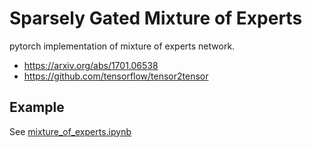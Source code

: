 # Sparsely Gated Mixture of Experts

pytorch implementation of mixture of experts network.

- https://arxiv.org/abs/1701.06538
- https://github.com/tensorflow/tensor2tensor


## Example

See [mixture_of_experts.ipynb](https://github.com/yoshiso/pytorch-modules/blob/master/notes/mixture_of_experts.ipynb)

